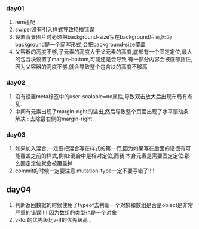 ﻿### day01
 1. rem适配
 2. swiper没有引入样式导致轮播错误
 3. 设置背景图片时必须把background-size写在background后面,因为background是一个简写形式,会把background-size覆盖
 4. 父容器的高度不够,子元素的高度大于父元素的高度,底部有一个固定定位,最大的包含块设置了margin-bottom,可能还是会导致
有一部分内容会被底部挡住,因为父容器的高度不够,就会导致整个包含块的高度不够高
### day02
 1. 没有设置meta标签中的user-scalable=no属性,导致双击放大后出现布局有点乱.
 2. 中间有元素出现了margin-right的溢出,然后导致整个页面出现了水平滚动条.解决 : 去除最右侧的margin-right
### day03
 1. 如果加入混合,一定要把混合写在样式的第一行,因为如果写在后面的话很有可能覆盖之前的样式,例如:混合中是相对定位,而我
本身元素是需要固定定位.那么固定定位就会被覆盖掉
 2. commit的时候一定要注意 mutation-type一定不要写错了!!!!
## day04
 1. 判断返回数据的时候使用了typeof去判断一个对象和数组是否是object是非常严重的错误!!!!!因为数组的类型也是一个对象 
 2. v-for的优先级比v-if的优先级高
。